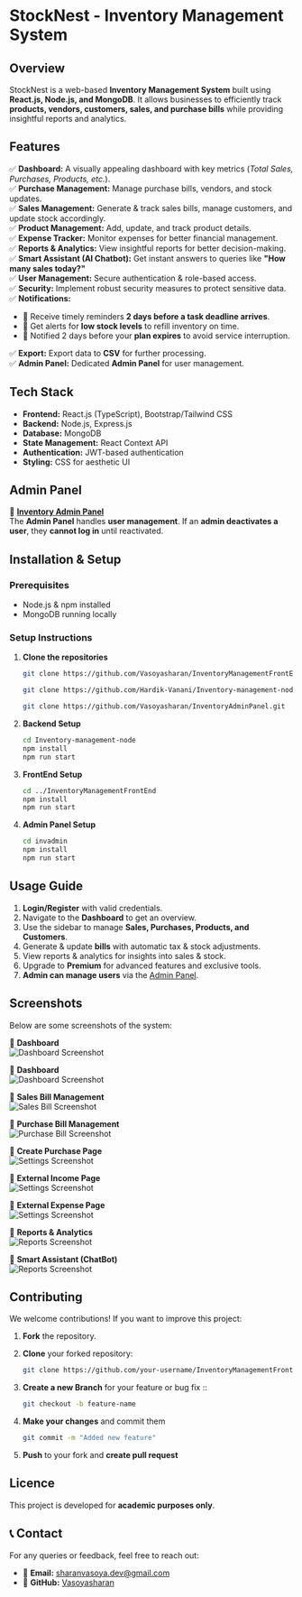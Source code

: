 # **StockNest - Inventory Management System**

## **Overview**  

StockNest is a web-based **Inventory Management System** built using **React.js, Node.js, and MongoDB**. It allows businesses to efficiently track **products, vendors, customers, sales, and purchase bills** while providing insightful reports and analytics.  

## **Features**  

✅ **Dashboard:** A visually appealing dashboard with key metrics (*Total Sales, Purchases, Products, etc.*).  
✅ **Purchase Management:** Manage purchase bills, vendors, and stock updates.  
✅ **Sales Management:** Generate & track sales bills, manage customers, and update stock accordingly.  
✅ **Product Management:** Add, update, and track product details.  
✅ **Expense Tracker:** Monitor expenses for better financial management.  
✅ **Reports & Analytics:** View insightful reports for better decision-making.  
✅ **Smart Assistant (AI Chatbot):** Get instant answers to queries like **"How many sales today?"**  
✅ **User Management:** Secure authentication & role-based access.  
✅ **Security:** Implement robust security measures to protect sensitive data.  
✅ **Notifications:**  

- 🔔 Receive timely reminders **2 days before a task deadline arrives**.  
- 🔔 Get alerts for **low stock levels** to refill inventory on time.
- 🔔 Notified 2 days before your **plan expires** to avoid service interruption.

✅ **Export:** Export data to **CSV** for further processing.  
✅ **Admin Panel:** Dedicated **Admin Panel** for user management.

## **Tech Stack**  

- **Frontend:** React.js (TypeScript), Bootstrap/Tailwind CSS  
- **Backend:** Node.js, Express.js  
- **Database:** MongoDB  
- **State Management:** React Context API  
- **Authentication:** JWT-based authentication  
- **Styling:** CSS for aesthetic UI  

## **Admin Panel**  

🔹 **[Inventory Admin Panel](https://github.com/Vasoyasharan/InventoryAdminPanel.git)**  
The **Admin Panel** handles **user management**. If an **admin deactivates a user**, they **cannot log in** until reactivated.  

## **Installation & Setup**  

### **Prerequisites**  

- Node.js & npm installed  
- MongoDB running locally  

### **Setup Instructions**  

1. **Clone the repositories**  

   ```sh
   git clone https://github.com/Vasoyasharan/InventoryManagementFrontEnd.git

   git clone https://github.com/Hardik-Vanani/Inventory-management-node.git

   git clone https://github.com/Vasoyasharan/InventoryAdminPanel.git

2. **Backend Setup**

     ```sh
    cd Inventory-management-node
    npm install
    npm run start

3. **FrontEnd Setup**

     ```sh
    cd ../InventoryManagementFrontEnd
    npm install
    npm run start

4. **Admin Panel Setup**

     ```sh
    cd invadmin
    npm install
    npm run start

## **Usage Guide**  

1. **Login/Register** with valid credentials.  
2. Navigate to the **Dashboard** to get an overview.  
3. Use the sidebar to manage **Sales, Purchases, Products, and Customers**.  
4. Generate & update **bills** with automatic tax & stock adjustments.  
5. View reports & analytics for insights into sales & stock.  
6. Upgrade to **Premium** for advanced features and exclusive tools.
7. **Admin can manage users** via the [Admin Panel](https://github.com/Vasoyasharan/InventoryAdminPanel.git).  

## **Screenshots**  

Below are some screenshots of the system:  

📸 **Dashboard**  
![Dashboard Screenshot](/public/Dashboard-1.png)  

📸 **Dashboard**  
![Dashboard Screenshot](/public/PremiumPage.png)

📸 **Sales Bill Management**  
![Sales Bill Screenshot](/public/Sale%20Bill.png)  

📸 **Purchase Bill Management**  
![Purchase Bill Screenshot](/public/Purchase%20Bill.png)  
  
📸 **Create Purchase Page**  
![Settings Screenshot](/public/Create%20Purchase.png)  

📸 **External Income Page**  
![Settings Screenshot](/public/Income.png)

📸 **External Expense Page**  
![Settings Screenshot](/public/Expense%20Tracker.png)

📸 **Reports & Analytics**  
![Reports Screenshot](/public/Report.png)

📸 **Smart Assistant (ChatBot)**  
![Reports Screenshot](/public/ChatBot.png)

## **Contributing**  

We welcome contributions! If you want to improve this project:  

1. **Fork** the repository.  
2. **Clone** your forked repository:  

   ```sh
   git clone https://github.com/your-username/InventoryManagementFrontEnd.git
3. **Create a new Branch** for your feature or bug fix ::  

   ```sh
   git checkout -b feature-name

4. **Make your changes** and commit them

    ```sh
    git commit -m "Added new feature"

5. **Push** to your fork and  **create pull request**

## Licence

This project is developed for **academic purposes only**.

## 📞 Contact

For any queries or feedback, feel free to reach out:

- 📧 **Email:** [sharanvasoya.dev@gmail.com](mailto:sharanvasoya.dev@gmail.com)  
- 🔗 **GitHub:** [Vasoyasharan](https://github.com/Vasoyasharan)
